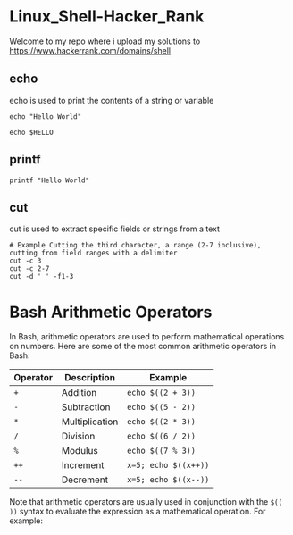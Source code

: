 # Linux_Shell-Hacker_Rank
Welcome to my repo where i upload my solutions to https://www.hackerrank.com/domains/shell

## echo

echo is used to print the contents of a string or variable

```
echo "Hello World"

echo $HELLO
```
## printf

```
printf "Hello World"
```

## cut

cut is used to extract specific fields or strings from a text

```
# Example Cutting the third character, a range (2-7 inclusive), cutting from field ranges with a delimiter
cut -c 3
cut -c 2-7
cut -d ' ' -f1-3
```


# Bash Arithmetic Operators
In Bash, arithmetic operators are used to perform mathematical operations on numbers. Here are some of the most common arithmetic operators in Bash:

| Operator | Description | Example |
| --- | --- | --- |
| `+` | Addition | `echo $((2 + 3))` |
| `-` | Subtraction | `echo $((5 - 2))` |
| `*` | Multiplication | `echo $((2 * 3))` |
| `/` | Division | `echo $((6 / 2))` |
| `%` | Modulus | `echo $((7 % 3))` |
| `++` | Increment | `x=5; echo $((x++))` |
| `--` | Decrement | `x=5; echo $((x--))` |

Note that arithmetic operators are usually used in conjunction with the `$(( ))` syntax to evaluate the expression as a mathematical operation. For example:


